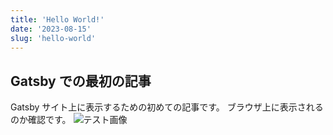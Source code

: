 ```yaml
---
title: 'Hello World!'
date: '2023-08-15'
slug: 'hello-world'
---
```


## Gatsby での最初の記事

Gatsby サイト上に表示するための初めての記事です。
ブラウザ上に表示されるのか確認です。
![テスト画像](../images/icon.png)